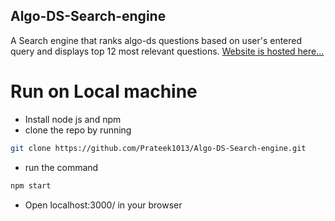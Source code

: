 ## Algo-DS-Search-engine
A Search engine that ranks algo-ds questions based on user's entered query and displays top 12 most relevant questions.
[Website is hosted here...](https://algods-search-engine.onrender.com)
# Run on Local machine
* Install node js and npm
* clone the repo by running 
 ``` bash 
 git clone https://github.com/Prateek1013/Algo-DS-Search-engine.git 
 ```
* run the command 
 ``` bash 
 npm start 
 ``` 
* Open localhost:3000/ in your browser
